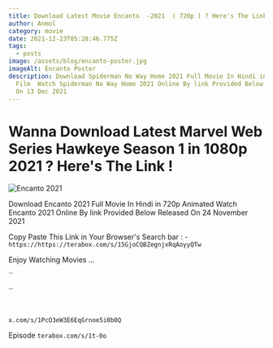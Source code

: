 ```yaml
---
title: Download Latest Movie Encanto  -2021  ( 720p ) ? Here's The Link !
author: Anmol
category: movie
date: 2021-12-23T05:28:46.775Z
tags:
  - posts
image: /assets/blog/encanto-poster.jpg
imageAlt: Encanto Poster
description: Download Spiderman No Way Home 2021 Full Movie In Hindi in 720p MCU
  Film  Watch Spiderman No Way Home 2021 Online By link Provided Below Released
  On 13 Dec 2021
---
```

# Wanna Download Latest Marvel Web Series Hawkeye Season 1 in 1080p 2021 ? Here's The Link !

![Encanto 2021](/assets/blog/encanto-poster.jpg "Encanto 2021")

Download Encanto 2021 Full Movie In Hindi in 720p Animated Watch Encanto 2021 Online By link Provided Below Released On 24 November 2021

Copy Paste This Link in Your Browser's Search bar : -`https://https://terabox.com/s/15GjoCQBZegnjxRqAoyyQTw`

Enjoy Watching Movies ...

``

``

` `

`x.com/s/1PcO3eW3E6EqGrnoe5i0b0Q`

Episode `terabox.com/s/1t-0o`
